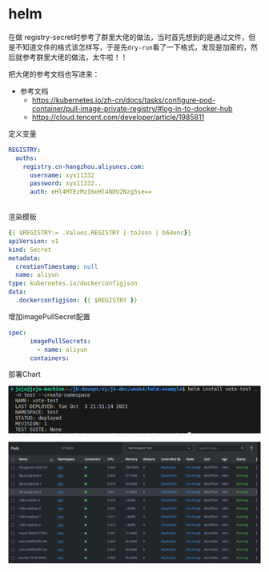 # helm

在做 registry-secret时参考了群里大佬的做法，当时首先想到的是通过文件，但是不知道文件的格式该怎样写，于是先`dry-run`看了一下格式，发现是加密的，然后就参考群里大佬的做法，太牛啦！！

把大佬的参考文档也写进来：

- 参考文档
  - https://kubernetes.io/zh-cn/docs/tasks/configure-pod-container/pull-image-private-registry/#log-in-to-docker-hub
  - https://cloud.tencent.com/developer/article/1985811

定义变量

```yaml
REGISTRY:
  auths:
    registry.cn-hangzhou.aliyuncs.com:
      username: xyx11332
      password: xyx11332..
      auth: eHl4MTEzMzI6eHl4NDU2Nzg5se==
      
```

渲染模板

```yaml
{{ $REGISTRY:= .Values.REGISTRY | toJson | b64enc}}
apiVersion: v1
kind: Secret
metadata:
  creationTimestamp: null
  name: aliyun
type: kubernetes.io/dockerconfigjson
data:
  .dockerconfigjson: {{ $REGISTRY }}
```

增加imagePullSecret配置

```yaml
spec:
      imagePullSecrets:
        - name: aliyun
      containers:
```

部署Chart

![image-20231003223605268](https://raw.githubusercontent.com/Cleveryuxi/ImageBed/main/image/202310032236574.png)

![image-20231003223630031](https://raw.githubusercontent.com/Cleveryuxi/ImageBed/main/image/202310032236112.png)